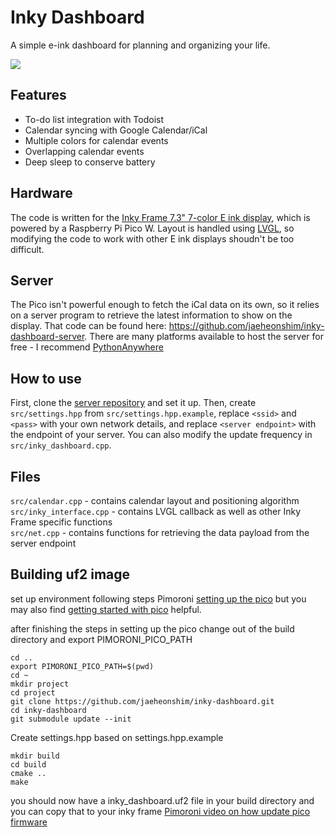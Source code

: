 # Inky Dashboard
A simple e-ink dashboard for planning and organizing your life.

![](showcase.jpg)

## Features
- To-do list integration with Todoist
- Calendar syncing with Google Calendar/iCal
- Multiple colors for calendar events
- Overlapping calendar events
- Deep sleep to conserve battery

## Hardware
The code is written for the [Inky Frame 7.3" 7-color E ink display](https://shop.pimoroni.com/products/inky-frame-7-3?variant=40541882056787), which is powered by a Raspberry Pi Pico W. Layout is handled using [LVGL](https://lvgl.io/), so modifying the code to work with other E ink displays shoudn't be too difficult.

## Server
The Pico isn't powerful enough to fetch the iCal data on its own, so it relies on a server program to retrieve the latest information to show on the display. That code can be found here: https://github.com/jaeheonshim/inky-dashboard-server. There are many platforms available to host the server for free - I recommend [PythonAnywhere](https://www.pythonanywhere.com)

## How to use
First, clone the [server repository](https://github.com/jaeheonshim/inky-dashboard-server) and set it up. Then, create `src/settings.hpp` from `src/settings.hpp.example`, replace `<ssid>` and `<pass>` with your own network details, and replace `<server endpoint>` with the endpoint of your server. You can also modify the update frequency in `src/inky_dashboard.cpp`.

## Files
`src/calendar.cpp` - contains calendar layout and positioning algorithm   
`src/inky_interface.cpp` - contains LVGL callback as well as other Inky Frame specific functions   
`src/net.cpp` - contains functions for retrieving the data payload from the server endpoint

## Building uf2 image
set up environment following steps Pimoroni [setting up the pico](https://github.com/pimoroni/pimoroni-pico/blob/main/setting-up-the-pico-sdk.md) but you may also find [getting started with pico](https://datasheets.raspberrypi.com/pico/getting-started-with-pico.pdf) helpful.

after finishing the steps in setting up the pico change out of the build directory and export PIMORONI_PICO_PATH
```
cd ..
export PIMORONI_PICO_PATH=$(pwd)
cd ~
mkdir project
cd project
git clone https://github.com/jaeheonshim/inky-dashboard.git
cd inky-dashboard
git submodule update --init

```

Create settings.hpp based on settings.hpp.example

```
mkdir build
cd build
cmake ..
make
```

you should now have a inky_dashboard.uf2 file in  your build directory and you can copy that to your inky frame [Pimoroni video on how update pico firmware](https://www.youtube.com/watch?v=ERdmCimt1do)


